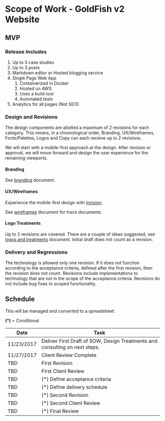 # Scope of Work - GoldFish v2 Website

## MVP

### Release Includes

1. Up to 3 case studies
2. Up to 3 posts
3. Markdown editor or Hosted blogging service
4. Single Page Web App
	1. Containerized in Docker
	2. Hosted on AWS
	3. Uses a build tool
	4. Automated tests
5. Analytics for all pages (Not SEO)

### Design and Revisions

The design components are allotted a maximum of 2 revisions for each category. This means, in a chronological order, Branding, UX/Wireframes, Fonts/Palettes, Logos and Copy can each receive up to 2 revisions.

We will start with a mobile-first approach at the design. After revision or approval, we will move forward and design the user experience for the remaining viewports.

#### Branding

See [branding](./Branding_11222017.md) document. 

#### UX/Wireframes

Experience the mobile-first design with [Invision](https://invis.io/N2EM88BVF).

See [wireframes](./Wireframes_11222017.md) document for trace documents.

#### Logo Treatments

Up to 2 revisions are covered. There are a couple of ideas suggested, see [logos and treatments](./Logos_Treatments_11222017.md) document. Initial draft does not count as a revision.

### Delivery and Regressions

The technology is allowed only one revision. If it does not function according to the acceptance criteria, defined after the first revision, then the revision does not count. Revisions include implementations to technology that are not in the scope of the acceptance criteria. Revisions do not include bug fixes to scoped functionality.

## Schedule

This will be managed and converted to a spreadsheet. 

**(*)** = Conditional

| Date | Task |
| --- | --- |
| 11/23/2017 | Deliver First Draft of SOW, Design Treatments and consulting on next steps. |
| 11/27/2017 | Client Review Complete |
| TBD | First Revision |
| TBD | First Client Review |
| TBD | (*) Define acceptance criteria |
| TBD | (*) Define delivery schedule |
| TBD | (*) Second Revision |
| TBD | (*) Second Client Review |
| TBD | (*) Final Review |